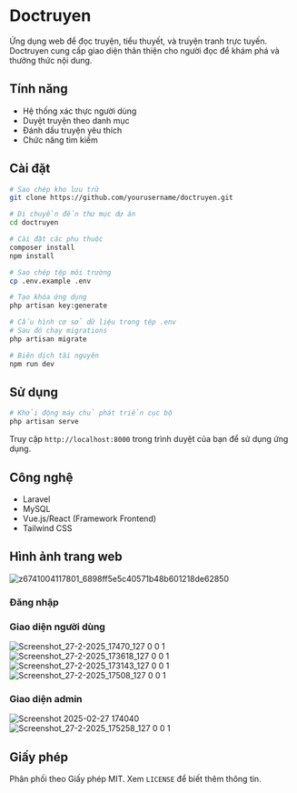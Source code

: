 # Doctruyen

Ứng dụng web để đọc truyện, tiểu thuyết, và truyện tranh trực tuyến. Doctruyen cung cấp giao diện thân thiện cho người đọc để khám phá và thưởng thức nội dung.

## Tính năng

- Hệ thống xác thực người dùng
- Duyệt truyện theo danh mục
- Đánh dấu truyện yêu thích
- Chức năng tìm kiếm

## Cài đặt

```bash
# Sao chép kho lưu trữ
git clone https://github.com/yourusername/doctruyen.git

# Di chuyển đến thư mục dự án
cd doctruyen

# Cài đặt các phụ thuộc
composer install
npm install

# Sao chép tệp môi trường
cp .env.example .env

# Tạo khóa ứng dụng
php artisan key:generate

# Cấu hình cơ sở dữ liệu trong tệp .env
# Sau đó chạy migrations
php artisan migrate

# Biên dịch tài nguyên
npm run dev
```

## Sử dụng

```bash
# Khởi động máy chủ phát triển cục bộ
php artisan serve
```

Truy cập `http://localhost:8000` trong trình duyệt của bạn để sử dụng ứng dụng.

## Công nghệ

- Laravel
- MySQL
- Vue.js/React (Framework Frontend)
- Tailwind CSS

## Hình ảnh trang web
![z6741004117801_6898ff5e5c40571b48b601218de62850](https://github.com/user-attachments/assets/18567df9-7374-4b5a-90f6-417a8b2c60f9)
### Đăng nhập 
### Giao diện người dùng
![Screenshot_27-2-2025_17470_127 0 0 1](https://github.com/user-attachments/assets/33ff31a5-425c-420c-9f63-617b9f329f09)
![Screenshot_27-2-2025_173618_127 0 0 1](https://github.com/user-attachments/assets/68dd0407-037d-4887-94c8-cceb3ad7fe11)
![Screenshot_27-2-2025_173143_127 0 0 1](https://github.com/user-attachments/assets/1f585665-6272-4bf5-ae6f-aa5d259536ed)
![Screenshot_27-2-2025_17508_127 0 0 1](https://github.com/user-attachments/assets/919070a1-eee8-4365-980b-da608698a7f9)
### Giao diện admin
![Screenshot 2025-02-27 174040](https://github.com/user-attachments/assets/2948ba40-4249-47ca-b2f4-d6c945ac1b1f)
![Screenshot_27-2-2025_175258_127 0 0 1](https://github.com/user-attachments/assets/9c007704-fd32-4422-b17a-37c170fdd5d9)



### 

## Giấy phép

Phân phối theo Giấy phép MIT. Xem `LICENSE` để biết thêm thông tin.


